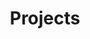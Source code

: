 ---
# An instance of the Accomplishments widget.
# Documentation: https://sourcethemes.com/academic/docs/page-builder/
widget: accomplishments

# This file represents a page section.
headless: true

# Order that this section appears on the page.
weight: 50

# Note: `&shy;` is used to add a 'soft' hyphen in a long heading.
title: 'Projects'
subtitle:

# Date format
#   Refer to https://wowchemy.com/docs/customization/#date-format
date_format: Jan 2006

# Accomplishments.
#   Add/remove as many `item` blocks below as you like.
#   `title`, `organization`, and `date_start` are the required parameters.
#   Leave other parameters empty if not required.
#   Begin multi-line descriptions with YAML's `|2-` multi-line prefix.
item:
- title: Learning Extended Enterprise
  date_end: ""
  date_start: "2020-12-15"
  description: |2-
    * Worked with multiple cross functional teams to deliver the integrations which are the backbone of Workday's new and improved learning platform.
    * These integrations are responsible for managing all 60,000 learners' curriculums, certifications, and affiliations.
    * Our team enabled Single Sign-On (SSO) for all customers and achieved 18,000 unique successful logins within the first 24 hours.
    * The iValidator static code analysis project helped to catch many errors that would have arised during the release.
  organization: Workday

- title: iValidator and CI/CD
  date_end: ""
  date_start: "2020-10-01"
  description: |2-
    * This is one of my most impactful projects at Workday, and is expected to save $1M+.
    * I built a static code analysis tool that can validate any SnapLogic project to prevent errors during production deployments.
    * It is now used across all projects in Business Technology as a validation step in our new CI/CD pipeline that I built using Jenkins. 
    * This tool saves significant time and technical debt during all of our code migrations.
    * I showcased my work to the whole Business Technology organization including the Chief Operating Officer of Workday!
  organization: Workday

- title: 'MAC Address Tracker'
  date_end: ""
  date_start: "2020-07-01"
  description: |2-
    * I developed an end-to-end centralized management website that interfaces with Aruba's ClearPass API's. 
    * It allows seamless modification of static host lists (whitelisted or blacklisted MAC addresses) across teams at Workday. 
    * This was the first website I had ever built from the ground up, which is awesome! I learned React, Node.js, and various Amazon Web Services - EC2, Lambda, S3, Secrets Manager, API Gateway and RDS.
  organization: Workday

- title: 'Identity Token Generator'
  date_end: ""
  date_start: "2020-05-01"
  description: |2-
    * When a user scans a QR code to be admitted to the Workday Rising conference, this integration authorizes that request.
    * This was part of the migration of all integrations in Mulesoft to SnapLogic.
    * I refactored and simplified the overall system design, improving maintainability and reducing technical debt.
  organization: Workday

- title: 'Query Parser'
  date_end: ""
  date_start: "2019-07-01"
  description: |2-
    * This project helped with migrating SQL queries from one legacy data warehouse to another, such as from MySQL to PostgreSQL. 
    * I created an abstract syntax tree of SQL in Haskell to parse queries betweend different SQL dialects, facilitating the query migration.
    * The parser translates select, from, where, groupby, having, orderby, and joins.
  organization: Blitzz

- title: "Fox Programming Language"
  date_end: ""
  date_start: "2019-06-01"
  description: |2-
    * Using Haskell, I built a programming language and compiler similar to Python.
    * The language supports complex programming constructs including type inference, function calls, recursion, data structures (lists, tuples, trees), static/runtime type checking, and a garbage collection system in C.
  organization: UC San Diego

- title: "Ngram Machine Learning Model"
  date_end: ""
  date_start: "2019-03-01"
  description: |2-
    * Using the Python NLTK library, I built trigram, bigram, and unigram language models. 
    * I implemented Laplace smoothing and analyzed the improvements on the perplexity of each dataset. 
    * After tuning hyperparameters, the model has the ability to auto‐generate real sentences.
  organization: UC San Diego
---